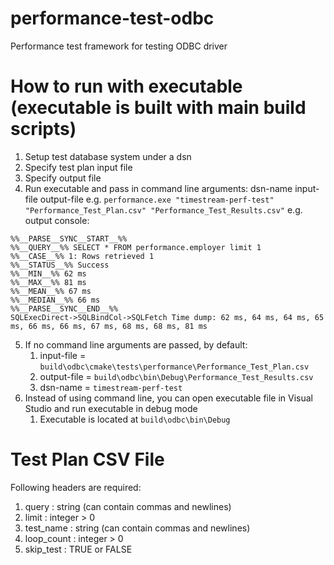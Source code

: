 # performance-test-odbc
Performance test framework for testing ODBC driver

# How to run with executable (executable is built with main build scripts)
1. Setup test database system under a dsn
2. Specify test plan input file
3. Specify output file 
4. Run executable and pass in command line arguments: dsn-name input-file output-file
e.g. `performance.exe "timestream-perf-test" "Performance_Test_Plan.csv" "Performance_Test_Results.csv"`
e.g. output console:
```
%%__PARSE__SYNC__START__%%
%%__QUERY__%% SELECT * FROM performance.employer limit 1
%%__CASE__%% 1: Rows retrieved 1
%%__STATUS__%% Success
%%__MIN__%% 62 ms
%%__MAX__%% 81 ms
%%__MEAN__%% 67 ms
%%__MEDIAN__%% 66 ms
%%__PARSE__SYNC__END__%%
SQLExecDirect->SQLBindCol->SQLFetch Time dump: 62 ms, 64 ms, 64 ms, 65 ms, 66 ms, 66 ms, 67 ms, 68 ms, 68 ms, 81 ms
```

5. If no command line arguments are passed, by default:
   1. input-file = `build\odbc\cmake\tests\performance\Performance_Test_Plan.csv`
   2. output-file = `build\odbc\bin\Debug\Performance_Test_Results.csv`
   3. dsn-name = `timestream-perf-test`
6. Instead of using command line, you can open executable file in Visual Studio and run executable in debug mode
   1. Executable is located at `build\odbc\bin\Debug`

# Test Plan CSV File
Following headers are required:
1. query : string (can contain commas and newlines)
2. limit : integer > 0
3. test_name : string (can contain commas and newlines)
4. loop_count : integer > 0
5. skip_test : TRUE or FALSE
